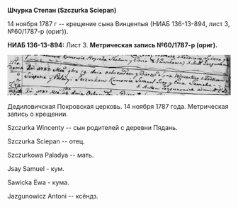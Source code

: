 **Шчурка Степан (Szczurka Sciepan)**

14 ноября 1787 г -- крещение сына Винцентыя (НИАБ 136-13-894, лист 3,
№60/1787-р (ориг)).

**НИАБ 136-13-894:** Лист 3. **Метрическая запись №60/1787-р (ориг).**

![](./media/631d88751fe8b6e681aa68ae72df52106e66df74.png)

Дедиловичская Покровская церковь. 14 ноября 1787 года. Метрическая
запись о крещении.

Szczurka Wincenty -- сын родителей с деревни Пядань.

Szczurka Sciepan -- отец.

Szczurkowa Paladya -- мать.

Jsay Samuel - кум.

Sawicka Ewa - кума.

Jazgunowicz Antoni -- ксёндз.
